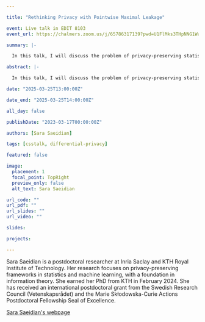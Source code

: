 ```yaml
---

title: "Rethinking Privacy with Pointwise Maximal Leakage"

event: Live talk in EDIT 8103
event_url: https://chalmers.zoom.us/j/65786317139?pwd=U1FlMks3THpNNG1WaFRJNkJxQXdBQT09

summary: |-

  In this talk, I will discuss the problem of privacy-preserving statistical analysis. I will start with an introduction to _differential privacy_, a key framework in this area. Then, I will present _pointwise maximal leakage_ (PML), a privacy measure that I developed during my PhD studies. PML quantifies the amount of information leaking about a secret when releasing the outcome of a randomized function calculated on the secret. I will draw connections between PML and differential privacy while also highlighting their differences. Additionally, I will discuss an application where private information is sanitized while guaranteeing privacy in the sense of PML. Finally, I will explore open questions, current, and future research directions.

abstract: |-

  In this talk, I will discuss the problem of privacy-preserving statistical analysis. I will start with an introduction to _differential privacy_, a key framework in this area. Then, I will present _pointwise maximal leakage_ (PML), a privacy measure that I developed during my PhD studies. PML quantifies the amount of information leaking about a secret when releasing the outcome of a randomized function calculated on the secret. I will draw connections between PML and differential privacy while also highlighting their differences. Additionally, I will discuss an application where private information is sanitized while guaranteeing privacy in the sense of PML. Finally, I will explore open questions, current, and future research directions.

date: "2025-03-25T13:00:00Z"

date_end: "2025-03-25T14:00:00Z"

all_day: false

publishDate: "2023-03-17T00:00:00Z"

authors: [Sara Saeidian]

tags: [csstalk, differential-privacy]

featured: false

image:
  placement: 1
  focal_point: TopRight
  preview_only: false
  alt_text: Sara Saeidian

url_code: ""
url_pdf: ""
url_slides: ""
url_video: ""

slides:

projects:

---
```


Sara Saeidian is a postdoctoral researcher at Inria Saclay and KTH Royal Institute of Technology. Her research focuses on privacy-preserving frameworks in statistics and machine learning, with a foundation in information theory. She earned her PhD from KTH in February 2024. She has received an international postdoctoral grant from the Swedish Research Council (Vetenskapsrådet) and the Marie Skłodowska-Curie Actions Postdoctoral Fellowship Seal of Excellence.

[Sara Saeidian's webpage](https://saawraaw.github.io/)
